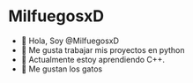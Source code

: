 # MilfuegosxD
- 🔹 Hola, Soy @MilfuegosxD
- 🔹 Me gusta trabajar mis proyectos en python
- 🔹 Actualmente estoy aprendiendo C++.
- 🔹 Me gustan los gatos

<!---
MilfuegosxD/MilfuegosxD is a ✨ special ✨ repository because its `README.md` (this file) appears on your GitHub profile.
You can click the Preview link to take a look at your changes.
--->
